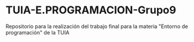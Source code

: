 # TUIA-E.PROGRAMACION-Grupo9
Repositorio para la realización del trabajo final para la materia "Entorno de programación" de la TUIA

